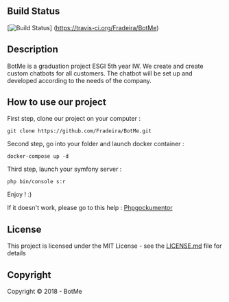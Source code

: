 ## Build Status
[![Build Status](https://travis-ci.org/Fradeira/BotMe.svg?branch=master)]
(https://travis-ci.org/Fradeira/BotMe)

## Description

BotMe is a graduation project ESGI 5th year IW.
We create and create custom chatbots for all customers.
The chatbot will be set up and developed according to the needs of the company.


## How to use our project

First step, clone our project on your computer : 

```
git clone https://github.com/Fradeira/BotMe.git
```

Second step, go into your folder and launch docker container :

```
docker-compose up -d
```

Third step, launch your symfony server :

```
php bin/console s:r
```

Enjoy ! :)

If it doesn't work, please go to this help : [Phpgockumentor](https://symfony.com/projects/phpdocumentor)

## License

This project is licensed under the MIT License - see the [LICENSE.md](LICENSE.md) file for details

## Copyright

Copyright © 2018 - BotMe